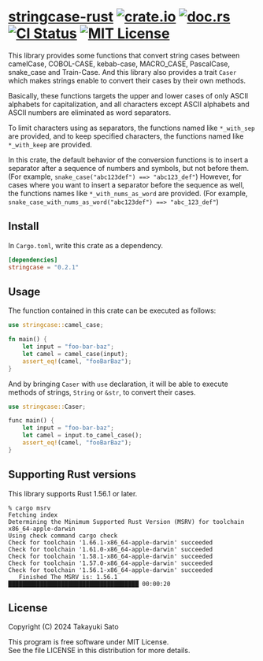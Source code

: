 # [stringcase-rust][repo-url] [![crate.io][crateio-img]][crateio-url] [![doc.rs][docrs-img]][docrs-url] [![CI Status][ci-img]][ci-url] [![MIT License][mit-img]][mit-url]

This library provides some functions that convert string cases between camelCase, COBOL-CASE, kebab-case, MACRO_CASE, PascalCase, snake_case and Train-Case.
And this library also provides a trait `Caser` which makes strings enable to convert their cases by their own methods.

Basically, these functions targets the upper and lower cases of only ASCII alphabets for capitalization, and all characters except ASCII alphabets and ASCII numbers are eliminated as word separators.

To limit characters using as separators, the functions named like `*_with_sep` are provided, and to keep specified characters, the functions named like `*_with_keep` are provided.

In this crate, the default behavior of the conversion functions is to insert a separator after a sequence of numbers and symbols, but not before them. (For example, `snake_case("abc123def") ==> "abc123_def"`)
However, for cases where you want to insert a separator before the sequence as well, the functions names like `*_with_nums_as_word` are provided. (For example, `snake_case_with_nums_as_word("abc123def") ==> "abc_123_def"`)

## Install

In `Cargo.toml`, write this crate as a dependency.

```toml
[dependencies]
stringcase = "0.2.1"
```

## Usage

The function contained in this crate can be executed as follows:

```rust
use stringcase::camel_case;

fn main() {
    let input = "foo-bar-baz";
    let camel = camel_case(input);
    assert_eq!(camel, "fooBarBaz");
}
```

And by bringing `Caser` with `use` declaration, it will be able to execute methods of
strings, `String` or `&str`, to convert their cases.

```rust
use stringcase::Caser;

func main() {
    let input = "foo-bar-baz";
    let camel = input.to_camel_case();
    assert_eq!(camel, "fooBarBaz");
}
```

## Supporting Rust versions

This library supports Rust 1.56.1 or later.

```
% cargo msrv
Fetching index
Determining the Minimum Supported Rust Version (MSRV) for toolchain x86_64-apple-darwin
Using check command cargo check
Check for toolchain '1.66.1-x86_64-apple-darwin' succeeded
Check for toolchain '1.61.0-x86_64-apple-darwin' succeeded
Check for toolchain '1.58.1-x86_64-apple-darwin' succeeded
Check for toolchain '1.57.0-x86_64-apple-darwin' succeeded
Check for toolchain '1.56.1-x86_64-apple-darwin' succeeded
   Finished The MSRV is: 1.56.1   █████████████████████████████████████ 00:00:20
```

## License

Copyright (C) 2024 Takayuki Sato

This program is free software under MIT License.<br>
See the file LICENSE in this distribution for more details.


[repo-url]: https://github.com/sttk/stringcase-rust
[crateio-img]: https://img.shields.io/badge/crate.io-ver.0.2.1-fc8d62?logo=rust
[crateio-url]: https://crates.io/crates/stringcase
[docrs-img]: https://img.shields.io/badge/doc.rs-stringcase-66c2a5?logo=docs.rs
[docrs-url]: https://docs.rs/stringcase
[ci-img]: https://github.com/sttk/stringcase-rust/actions/workflows/rust.yml/badge.svg?branch=main
[ci-url]: https://github.com/sttk/stringcase-rust/actions
[mit-img]: https://img.shields.io/badge/license-MIT-green.svg
[mit-url]: https://opensource.org/licenses/MIT
